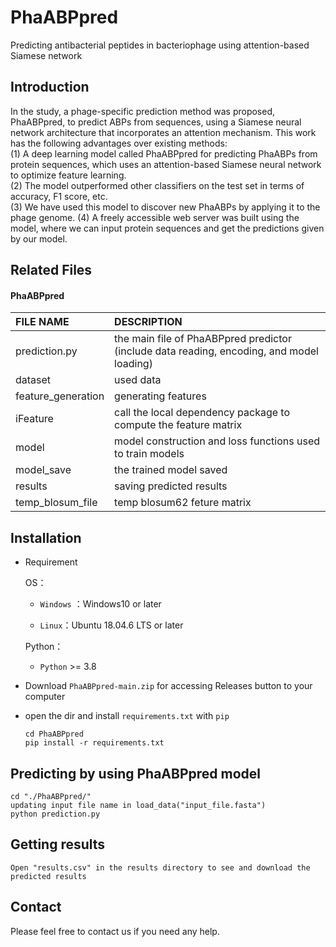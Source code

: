 # PhaABPpred
Predicting antibacterial peptides in bacteriophage using attention-based Siamese network


## Introduction
In the study, a phage-specific prediction method was proposed, PhaABPpred, to predict ABPs from sequences, using a Siamese neural network architecture that incorporates an attention mechanism. This work has the following advantages over existing methods:  
(1) A deep learning model called PhaABPpred for predicting PhaABPs from protein sequences, which uses an attention-based Siamese neural network to optimize feature learning.  
(2) The model outperformed other classifiers on the test set in terms of accuracy, F1 score, etc.   
(3) We have used this model to discover new PhaABPs by applying it to the phage genome.
(4) A freely accessible web server was built using the model, where we can input protein sequences and get the predictions given by our model.


## Related Files

#### PhaABPpred

| FILE NAME         | DESCRIPTION                                                                               |
|:------------------|:------------------------------------------------------------------------------------------|
| prediction.py     | the main file of PhaABPpred predictor (include data reading, encoding, and model loading) |
| dataset           | used data                                                                                 |
| feature_generation| generating features                                                                       |
| iFeature          | call the local dependency package to compute the feature matrix                           |
| model             | model construction and loss functions used to train models                                |
| model_save        | the trained model saved                                                                   |
| results           | saving predicted results                                                                  |
| temp_blosum_file  | temp blosum62 feture matrix                                                               |



## Installation
- Requirement
  
  OS：
  
  - `Windows` ：Windows10 or later
  
  - `Linux`：Ubuntu 18.04.6 LTS or later
  
  Python：
  
  - `Python` >= 3.8
  
- Download `PhaABPpred-main.zip` for accessing Releases button to your computer

- open the dir and install `requirements.txt` with `pip`

  ```
  cd PhaABPpred
  pip install -r requirements.txt
  ```
  
## Predicting by using PhaABPpred model
```shell
cd "./PhaABPpred/"
updating input file name in load_data("input_file.fasta")
python prediction.py
```


## Getting results
```
Open "results.csv" in the results directory to see and download the predicted results
```


## Contact
Please feel free to contact us if you need any help.

